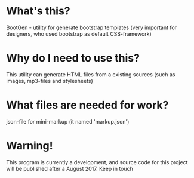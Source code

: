 # What's this?
BootGen - utility for generate bootstrap templates (very important for designers, who used bootstrap as default CSS-framework)

# Why do I need to use this?
This utility can generate HTML files from a existing sources (such as images, mp3-files and stylesheets)

# What files are needed for work?
json-file for mini-markup (it named 'markup.json')

# Warning!

This program is currently a development, and source code for this project will be published after a August 2017.
Keep in touch

